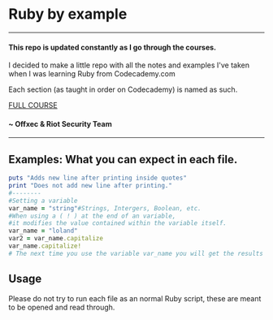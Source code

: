 # Ruby by example
---
#### This repo is updated constantly as I go through the courses. 
I decided to make a little repo with all the notes and examples I've taken when I was learning Ruby from Codecademy.com

Each section (as taught in order on Codecademy) is named as such.

[FULL COURSE](https://www.codecademy.com/courses/learn-ruby)


#### ~ Offxec & Riot Security Team
---
## Examples: What you can expect in each file.
```ruby
puts "Adds new line after printing inside quotes"
print "Does not add new line after printing."
#--------
#Setting a variable
var_name = "string"#Strings, Intergers, Boolean, etc.
#When using a ( ! ) at the end of an variable,
#it modifies the value contained within the variable itself.
var_name = "loland"
var2 = var_name.capitalize
var_name.capitalize!
# The next time you use the variable var_name you will get the results of var2.capitalize
```

## Usage

Please do not try to run each file as an normal Ruby script, these are meant to be opened and read through.
